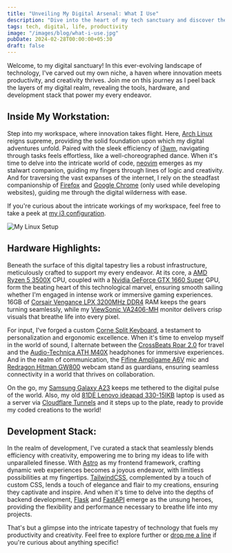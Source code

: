 ```yaml
---
title: "Unveiling My Digital Arsenal: What I Use"
description: "Dive into the heart of my tech sanctuary and discover the tools and hardware that fuel my digital endeavors."
tags: tech, digital, life, productivity
image: "/images/blog/what-i-use.jpg"
pubDate: 2024-02-28T00:00:00+05:30
draft: false
---
```


Welcome, to my digital sanctuary! In this ever-evolving landscape of technology, I've carved out my own niche, a haven where innovation meets productivity, and creativity thrives. Join me on this journey as I peel back the layers of my digital realm, revealing the tools, hardware, and development stack that power my every endeavor.

## Inside My Workstation:

Step into my workspace, where innovation takes flight. Here, [Arch Linux](https://archlinux.org/) reigns supreme, providing the solid foundation upon which my digital adventures unfold. Paired with the sleek efficiency of [i3wm](https://i3wm.org/), navigating through tasks feels effortless, like a well-choreographed dance. When it's time to delve into the intricate world of code, [neovim](https://neovim.io/) emerges as my stalwart companion, guiding my fingers through lines of logic and creativity. And for traversing the vast expanses of the internet, I rely on the steadfast companionship of [Firefox](https://www.mozilla.org/en-US/firefox/) and [Google Chrome](https://www.google.com/intl/en_in/chrome/) (only used while developing websites), guiding me through the digital wilderness with ease.

If you're curious about the intricate workings of my workspace, feel free to take a peek at [my i3 configuration](https://github.com/hect1k/i3-dots).

![My Linux Setup](https://nnisarg.in/images/blog/what-i-use.jpg)

## Hardware Highlights:

Beneath the surface of this digital tapestry lies a robust infrastructure, meticulously crafted to support my every endeavor. At its core, a [AMD Ryzen 5 3500X](https://www.amd.com/en/products/cpu/amd-ryzen-5-3500x) CPU, coupled with a [Nvidia GeForce GTX 1660 Super](https://www.nvidia.com/en-us/geforce/graphics-cards/16-series/) GPU, form the beating heart of this technological marvel, ensuring smooth sailing whether I'm engaged in intense work or immersive gaming experiences. 16GB of [Corsair Vengance LPX 3200MHz DDR4](https://www.corsair.com/us/en/p/memory/cmk16gx4m2d3200c16/vengeancea-lpx-16gb-2-x-8gb-ddr4-dram-3200mhz-c16-memory-kit-black-cmk16gx4m2d3200c16) RAM keeps the gears turning seamlessly, while my [ViewSonic VA2406-MH](https://www.viewsonic.com/global/products/lcd/VA2406-MH) monitor delivers crisp visuals that breathe life into every pixel.

For input, I've forged a custom [Corne Split Keyboard](https://github.com/foostan/crkbd), a testament to personalization and ergonomic excellence. When it's time to envelop myself in the world of sound, I alternate between the [CrossBeats Roar 2.0](https://crossbeats.com/products/roar-headphone) for travel and the [Audio-Technica ATH M40X](https://www.audio-technica.com/en-eu/ath-m40x) headphones for immersive experiences. And in the realm of communication, the [Fifine Ampligame A6V](https://fifinemicrophone.com/products/fifine-ampligame-usb-microphone) mic and [Redragon Hitman GW800](https://redragon.in/products/hitman-gw800-webcam-with-built-in-dual-microphone) webcam stand as guardians, ensuring seamless connectivity in a world that thrives on collaboration.

On the go, my [Samsung Galaxy A23](https://www.samsung.com/in/smartphones/galaxy-a/galaxy-a23-light-blue-128gb-sm-a235flbtins/) keeps me tethered to the digital pulse of the world. Also, my old [81DE Lenovo ideapad 330-15IKB](https://pcsupport.lenovo.com/us/en/products/laptops-and-netbooks/300-series/330-15ikb-type-81de) laptop is used as a server via [Cloudflare Tunnels](https://www.cloudflare.com/products/tunnel/) and it steps up to the plate, ready to provide my coded creations to the world!

## Development Stack:

In the realm of development, I've curated a stack that seamlessly blends efficiency with creativity, empowering me to bring my ideas to life with unparalleled finesse. With [Astro](https://astro.build/) as my frontend framework, crafting dynamic web experiences becomes a joyous endeavor, with limitless possibilities at my fingertips. [TailwindCSS](https://tailwindcss.com/), complemented by a touch of custom CSS, lends a touch of elegance and flair to my creations, ensuring they captivate and inspire. And when it's time to delve into the depths of backend development, [Flask](https://flask.palletsprojects.com/) and [FastAPI](https://fastapi.tiangolo.com/) emerge as the unsung heroes, providing the flexibility and performance necessary to breathe life into my projects.

That's but a glimpse into the intricate tapestry of technology that fuels my productivity and creativity. Feel free to explore further or [drop me a line](mailto:contact@nnisarg.in) if you're curious about anything specific!
